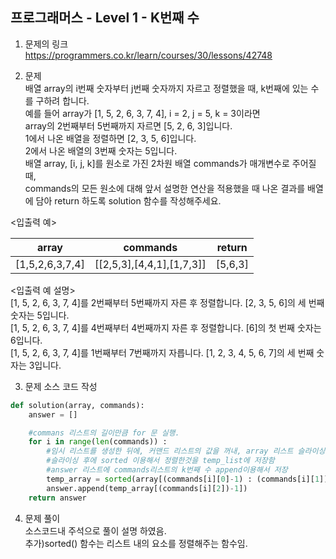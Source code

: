 프로그래머스 - Level 1 - K번째 수
-------------

1. 문제의 링크   
https://programmers.co.kr/learn/courses/30/lessons/42748    

2. 문제    
배열 array의 i번째 숫자부터 j번째 숫자까지 자르고 정렬했을 때, k번째에 있는 수를 구하려 합니다.     
예를 들어 array가 [1, 5, 2, 6, 3, 7, 4], i = 2, j = 5, k = 3이라면      
array의 2번째부터 5번째까지 자르면 [5, 2, 6, 3]입니다.     
1에서 나온 배열을 정렬하면 [2, 3, 5, 6]입니다.        
2에서 나온 배열의 3번째 숫자는 5입니다.        
배열 array, [i, j, k]를 원소로 가진 2차원 배열 commands가 매개변수로 주어질 때,       
commands의 모든 원소에 대해 앞서 설명한 연산을 적용했을 때 나온 결과를 배열에 담아 return 하도록       solution 함수를 작성해주세요.    
    
<입출력 예>  

|array|commands|return|
|-----|--------|------|     
|[1,5,2,6,3,7,4]|[[2,5,3],[4,4,1],[1,7,3]]|[5,6,3]|     
    
<입출력 예 설명>      
[1, 5, 2, 6, 3, 7, 4]를 2번째부터 5번째까지 자른 후 정렬합니다. [2, 3, 5, 6]의 세 번째 숫자는 5입니다.     
[1, 5, 2, 6, 3, 7, 4]를 4번째부터 4번째까지 자른 후 정렬합니다. [6]의 첫 번째 숫자는 6입니다.      
[1, 5, 2, 6, 3, 7, 4]를 1번째부터 7번째까지 자릅니다. [1, 2, 3, 4, 5, 6, 7]의 세 번째 숫자는 3입니다.      
        
3. 문제 소스 코드 작성      
```python
def solution(array, commands):
    answer = []

    #commans 리스트의 길이만큼 for 문 실행.
    for i in range(len(commands)) :
        #임시 리스트를 생성한 뒤에, 커맨드 리스트의 값을 꺼내, array 리스트 슬라이싱,
        #슬라이싱 후에 sorted 이용해서 정렬한것을 temp_list에 저장함
        #answer 리스트에 commands리스트의 k번째 수 append이용해서 저장
        temp_array = sorted(array[(commands[i][0]-1) : (commands[i][1])])
        answer.append(temp_array[(commands[i][2])-1])
    return answer
```

4. 문제 풀이    
소스코드내 주석으로 풀이 설명 하였음.       
추가)sorted() 함수는 리스트 내의 요소를 정렬해주는 함수임.       

  

